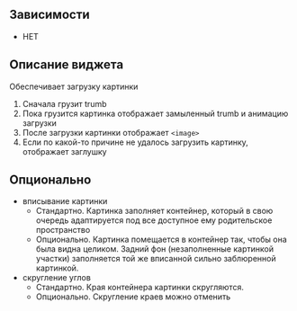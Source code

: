
## Зависимости
- НЕТ

## Описание виджета
Обеспечивает загрузку картинки
1. Сначала грузит trumb
2. Пока грузится картинка отображает замыленный trumb и анимацию загрузки
3. После загрузки картинки отображает `<image>`
4. Если по какой-то причине не удалось загрузить картинку, отображает заглушку

## Опционально
- вписывание картинки
    - Стандартно. Картинка заполняет контейнер, который в свою очередь адаптируется под все доступное ему родительское пространство
    - Опционально. Картинка помещается в контейнер так, чтобы она была видна целиком. Задний фон (незаполненные картинкой участки) заполняется той же вписанной сильно заблюренной картинкой.
- скругление углов
    - Стандартно. Края контейнера картинки скругляются. 
    - Опционально. Скругление краев можно отменить